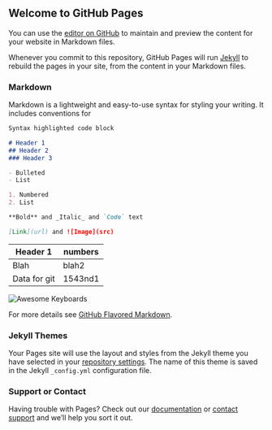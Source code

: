 ## Welcome to GitHub Pages

You can use the [editor on GitHub](https://github.com/jermsanchez/jermsanchez-stareast17/edit/master/README.md) to maintain and preview the content for your website in Markdown files.

Whenever you commit to this repository, GitHub Pages will run [Jekyll](https://jekyllrb.com/) to rebuild the pages in your site, from the content in your Markdown files.

### Markdown

Markdown is a lightweight and easy-to-use syntax for styling your writing. It includes conventions for

```markdown
Syntax highlighted code block

# Header 1
## Header 2
### Header 3

- Bulleted
- List

1. Numbered
2. List

**Bold** and _Italic_ and `Code` text

[Link](url) and ![Image](src)
```

|Header 1| numbers|
|--------|--------|
|Blah| blah2| 
|Data for git | 1543nd1 |


![Awesome Keyboards](https://massdrop-s3.imgix.net/product-images/magicforce-68-key-mini-mechanical-keyboard/MD-21938_20160622124549_bc41b1d6a2f11eaf.jpg?auto=format&fm=jpg&fit=crop&w=473&dpr=1)

For more details see [GitHub Flavored Markdown](https://guides.github.com/features/mastering-markdown/).

### Jekyll Themes

Your Pages site will use the layout and styles from the Jekyll theme you have selected in your [repository settings](https://github.com/jermsanchez/jermsanchez-stareast17/settings). The name of this theme is saved in the Jekyll `_config.yml` configuration file.

### Support or Contact

Having trouble with Pages? Check out our [documentation](https://help.github.com/categories/github-pages-basics/) or [contact support](https://github.com/contact) and we’ll help you sort it out.

